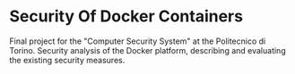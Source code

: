 # Security Of Docker Containers
Final project for the "Computer Security System" at the Politecnico di Torino. Security analysis of the Docker platform, describing and evaluating the existing security measures. 
